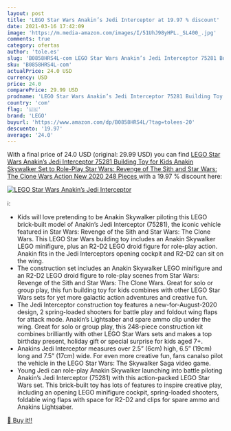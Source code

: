 ```yaml
---
layout: post
title: 'LEGO Star Wars Anakin’s Jedi Interceptor at 19.97 % discount'
date: 2021-03-16 17:42:09
image: 'https://m.media-amazon.com/images/I/51UhJ98yHPL._SL400_.jpg'
comments: true
category: ofertas
author: 'tole.es'
slug: 'B0858HRS4L-com LEGO Star Wars Anakin’s Jedi Interceptor 75281 Building...'
sku: 'B0858HRS4L-com'
actualPrice: 24.0 USD
currency: USD
price: 24.0
comparePrice: 29.99 USD
prodname: 'LEGO Star Wars Anakin’s Jedi Interceptor 75281 Building Toy for Kids  Anakin Skywalker Set to Role-Play Star Wars: Revenge of The Sith and Star Wars: The Clone Wars Action  New 2020  248 Pieces '
country: 'com'
flag: '🇺🇸'
brand: 'LEGO'
buyurl: 'https://www.amazon.com/dp/B0858HRS4L/?tag=tolees-20'
descuento: '19.97'
average: '24.0'
---
```


With a final price of 24.0 USD (original: 29.99 USD) you can find [LEGO Star Wars Anakin’s Jedi Interceptor 75281 Building Toy for Kids  Anakin Skywalker Set to Role-Play Star Wars: Revenge of The Sith and Star Wars: The Clone Wars Action  New 2020  248 Pieces ](https://www.amazon.com/dp/B0858HRS4L/?tag=tolees-20) with a  19.97 % discount here:

[![LEGO Star Wars Anakin’s Jedi Interceptor](https://m.media-amazon.com/images/I/51UhJ98yHPL._SL400_.jpg)](https://www.amazon.com/dp/B0858HRS4L/?tag=tolees-20)

ℹ️:

- Kids will love pretending to be Anakin Skywalker piloting this LEGO brick-built model of Anakin’s Jedi Interceptor (75281), the iconic vehicle featured in Star Wars: Revenge of the Sith and Star Wars: The Clone Wars. This LEGO Star Wars building toy includes an Anakin Skywalker LEGO minifigure, plus an R2-D2 LEGO droid figure for role-play action. Anakin fits in the Jedi Interceptors opening cockpit and R2-D2 can sit on the wing.
- The construction set includes an Anakin Skywalker LEGO minifigure and an R2-D2 LEGO droid figure to role-play scenes from Star Wars: Revenge of the Sith and Star Wars: The Clone Wars. Great for solo or group play, this fun building toy for kids combines with other LEGO Star Wars sets for yet more galactic action adventures and creative fun.
- The Jedi Interceptor construction toy features a new-for-August-2020 design, 2 spring-loaded shooters for battle play and foldout wing flaps for attack mode. Anakin’s Lightsaber and spare ammo clip under the wing. Great for solo or group play, this 248-piece construction kit combines brilliantly with other LEGO Star Wars sets and makes a top birthday present, holiday gift or special surprise for kids aged 7+.
- Anakins Jedi Interceptor measures over 2.5” (6cm) high, 6.5” (19cm) long and 7.5” (17cm) wide. For even more creative fun, fans canalso pilot the vehicle in the LEGO Star Wars: The Skywalker Saga video game.
- Young Jedi can role-play Anakin Skywalker launching into battle piloting Anakin’s Jedi Interceptor (75281) with this action-packed LEGO Star Wars set. This brick-built toy has lots of features to inspire creative play, including an opening LEGO minifigure cockpit, spring-loaded shooters, foldable wing flaps with space for R2-D2 and clips for spare ammo and Anakins Lightsaber.

[🛒 Buy it!!](https://www.amazon.com/dp/B0858HRS4L/?tag=tolees-20)
